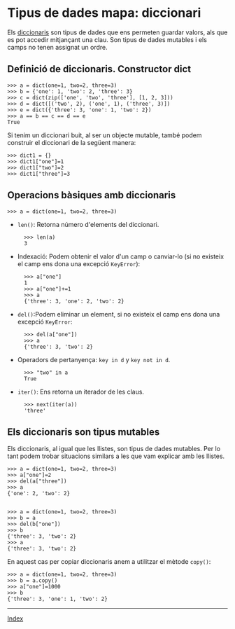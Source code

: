 # Tipus de dades mapa: diccionari

Els [diccionaris](https://docs.python.org/3/library/stdtypes.html#mapping-types-dict) son tipus de dades que ens permeten guardar valors, als que es pot accedir mitjançant una clau. Son tipus de dades mutables i els camps no tenen assignat un ordre.

## Definició de diccionaris. Constructor dict

	>>> a = dict(one=1, two=2, three=3)
	>>> b = {'one': 1, 'two': 2, 'three': 3}
	>>> c = dict(zip(['one', 'two', 'three'], [1, 2, 3]))
	>>> d = dict([('two', 2), ('one', 1), ('three', 3)])
	>>> e = dict({'three': 3, 'one': 1, 'two': 2})
	>>> a == b == c == d == e
	True

Si tenim un diccionari buit, al ser un objecte mutable, també podem construir el diccionari de la següent manera:

	>>> dict1 = {}
	>>> dict1["one"]=1
	>>> dict1["two"]=2
	>>> dict1["three"]=3

## Operacions bàsiques amb diccionaris

	>>> a = dict(one=1, two=2, three=3)

* `len()`: Retorna número d'elements del diccionari.

		>>> len(a)
		3

* Indexació: Podem obtenir el valor d'un camp o canviar-lo (si no existeix el camp ens dona una excepció `KeyError`):

		>>> a["one"]
		1
		>>> a["one"]+=1
		>>> a
		{'three': 3, 'one': 2, 'two': 2}

* `del()`:Podem eliminar un element, si no existeix el camp ens dona una excepció `KeyError`:
		
		>>> del(a["one"])
		>>> a
		{'three': 3, 'two': 2}

* Operadors de pertanyença: `key in d` y `key not in d`.

		>>> "two" in a
		True
		
* `iter()`: Ens retorna un iterador de les claus. 

		>>> next(iter(a))
		'three'

## Els diccionaris son tipus mutables

Els diccionaris, al igual que les llistes, son tipus de dades mutables. Per lo tant podem trobar situacions similars a les que vam explicar amb les llistes.

	>>> a = dict(one=1, two=2, three=3)
	>>> a["one"]=2
	>>> del(a["three"])
	>>> a
	{'one': 2, 'two': 2}	
	

	>>> a = dict(one=1, two=2, three=3)
	>>> b = a
	>>> del(b["one"])
	>>> b
	{'three': 3, 'two': 2}	
	>>> a
	{'three': 3, 'two': 2}
	
En aquest cas per copiar diccionaris anem a utilitzar el mètode `copy()`:

	>>> a = dict(one=1, two=2, three=3)
	>>> b = a.copy()
	>>> a["one"]=1000
	>>> b
	{'three': 3, 'one': 1, 'two': 2}

***
[Index](../../../README.md)






